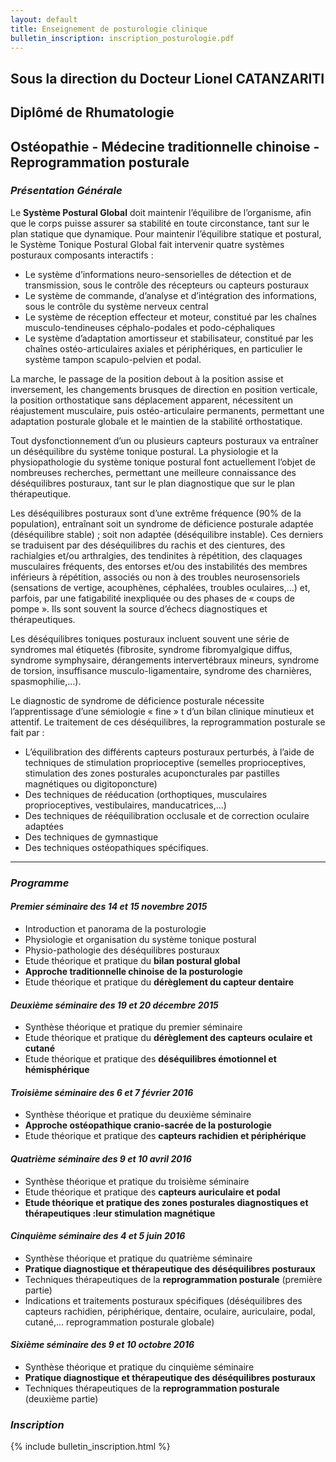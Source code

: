 ```yaml
---
layout: default
title: Enseignement de posturologie clinique
bulletin_inscription: inscription_posturologie.pdf
---
```


## Sous la direction du Docteur Lionel CATANZARITI ##
## Diplômé de Rhumatologie  ##
## Ostéopathie - Médecine traditionnelle chinoise - Reprogrammation posturale ##

### *Présentation Générale* ###

Le **Système Postural Global** doit maintenir l’équilibre de l’organisme, afin que le corps puisse assurer sa stabilité en toute circonstance, tant sur le plan statique que dynamique. Pour maintenir l’équilibre statique et postural, le Système Tonique Postural Global fait intervenir quatre systèmes posturaux composants interactifs :
- Le système d’informations neuro-sensorielles de détection et de transmission, sous le contrôle des récepteurs ou capteurs posturaux
- Le système de commande, d’analyse et d’intégration des informations, sous le contrôle du système nerveux central
- Le système de réception effecteur et moteur, constitué par les chaînes musculo-tendineuses céphalo-podales et podo-céphaliques
- Le système d’adaptation amortisseur et stabilisateur, constitué par les chaînes ostéo-articulaires axiales et périphériques, en particulier le système tampon scapulo-pelvien et podal.

La marche, le passage de la position debout à la position assise et inversement, les changements brusques de direction en position verticale, la position orthostatique sans déplacement apparent, nécessitent un réajustement musculaire, puis ostéo-articulaire permanents, permettant une adaptation posturale globale et le maintien de la stabilité orthostatique.

Tout dysfonctionnement d’un ou plusieurs capteurs posturaux va entraîner un déséquilibre du système tonique postural. La physiologie et la physiopathologie du système tonique postural font actuellement l’objet de nombreuses recherches, permettant une meilleure connaissance des déséquilibres posturaux, tant sur le plan diagnostique que sur le plan thérapeutique.

Les déséquilibres posturaux sont d’une extrême fréquence (90% de la population), entraînant soit un syndrome de déficience posturale adaptée (déséquilibre stable) ; soit non adaptée (déséquilibre instable). Ces derniers se traduisent par des déséquilibres du rachis et des cientures, des rachialgies et/ou arthralgies, des tendinites à répétition, des claquages musculaires fréquents, des entorses et/ou des instabilités des membres inférieurs à répétition, associés ou non à des troubles neurosensoriels (sensations de vertige, acouphènes, céphalées, troubles oculaires,…) et, parfois, par une fatigabilité inexpliquée ou des phases de « coups de pompe ». Ils sont souvent la source d’échecs diagnostiques et thérapeutiques.

Les déséquilibres toniques posturaux incluent souvent une série de syndromes mal étiquetés (fibrosite, syndrome fibromyalgique diffus, syndrome symphysaire, dérangements intervertébraux mineurs, syndrome de torsion, insuffisance musculo-ligamentaire, syndrome des charnières, spasmophilie,…).

Le diagnostic de syndrome de déficience posturale nécessite l’apprentissage d’une sémiologie « fine » t d’un bilan clinique minutieux et attentif. Le traitement de ces déséquilibres, la reprogrammation posturale se fait par :
- L’équilibration des différents capteurs posturaux perturbés, à l’aide de techniques de stimulation proprioceptive (semelles proprioceptives, stimulation des zones posturales acuponcturales par pastilles magnétiques ou digitoponcture)
- Des techniques de rééducation (orthoptiques, musculaires proprioceptives, vestibulaires, manducatrices,…)
- Des techniques de rééquilibration occlusale et de correction oculaire adaptées
- Des techniques de gymnastique
- Des techniques ostéopathiques spécifiques.


____

### *Programme* ###


#### *Premier séminaire des 14 et 15 novembre 2015* ####

- Introduction et panorama de la posturologie
- Physiologie et organisation du système tonique postural
- Physio-pathologie des déséquilibres posturaux
- Etude théorique et pratique du **bilan postural global**
- **Approche traditionnelle chinoise de la posturologie**
- Etude théorique et pratique du **dérèglement du capteur dentaire**

#### *Deuxième séminaire des 19 et 20 décembre 2015* ####

- Synthèse théorique et pratique du premier séminaire
- Etude théorique et pratique du **dérèglement des capteurs oculaire et cutané**
- Etude théorique et pratique des **déséquilibres émotionnel et hémisphérique**

#### *Troisième séminaire des 6 et 7 février 2016* ####

- Synthèse théorique et pratique du deuxième séminaire
- **Approche ostéopathique cranio-sacrée de la posturologie**
- Etude théorique et pratique des **capteurs rachidien et périphérique**

#### *Quatrième séminaire des 9 et 10 avril 2016* ####

- Synthèse théorique et pratique du troisième séminaire
- Etude théorique et pratique des **capteurs auriculaire et podal**
- **Etude théorique et pratique des zones posturales diagnostiques et thérapeutiques :leur stimulation magnétique**

#### *Cinquième séminaire des 4 et 5 juin 2016* ####

- Synthèse théorique et pratique du quatrième séminaire
- **Pratique diagnostique et thérapeutique des déséquilibres posturaux**
- Techniques thérapeutiques de la **reprogrammation posturale** (première partie)
- Indications et traitements posturaux spécifiques (déséquilibres des capteurs rachidien, périphérique, dentaire, oculaire, auriculaire, podal, cutané,… reprogrammation posturale globale)

#### *Sixième séminaire des 9 et 10 octobre 2016* ####

- Synthèse théorique et pratique du cinquième séminaire 
- **Pratique diagnostique et thérapeutique des déséquilibres posturaux**
- Techniques thérapeutiques de la **reprogrammation posturale** (deuxième partie)

### *Inscription* ###

{% include bulletin_inscription.html %}
